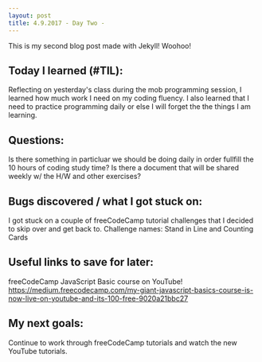 ```yaml
---
layout: post
title: 4.9.2017 - Day Two -
---
```


This is my second blog post made with Jekyll! Woohoo! 

## Today I learned (#TIL):

Reflecting on yesterday's class during the mob programming session, I learned how much work I need on my coding fluency.
I also learned that I need to practice programming daily or else I will forget the the things I am learning. 

## Questions:


Is there something in particluar we should be doing daily in order fullfill the 10 hours of coding study time?
Is there a document that will be shared weekly w/ the H/W and other exercises?


## Bugs discovered / what I got stuck on:

I got stuck on a couple of freeCodeCamp tutorial challenges that I decided to skip over and get back to.
Challenge names:  Stand in Line and Counting Cards


## Useful links to save for later:

freeCodeCamp JavaScript Basic course on YouTube!
https://medium.freecodecamp.com/my-giant-javascript-basics-course-is-now-live-on-youtube-and-its-100-free-9020a21bbc27



## My next goals:

Continue to work through freeCodeCamp tutorials and watch the new YouTube tutorials.







